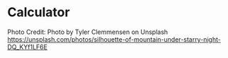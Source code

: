 # Calculator

Photo Credit:
Photo by Tyler Clemmensen on Unsplash
https://unsplash.com/photos/silhouette-of-mountain-under-starry-night-DQ_KYf1LF6E



